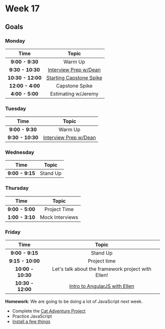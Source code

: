 # Week 17

## Goals

### Monday

| Time              | Topic                                  |
|:-----------------:|:--------------------------------------:|
| **9:00 - 9:30**  | Warm Up                                |
| **9:30 - 10:30** | [Interview Prep w/Dean](interview_practice.md)                  |
| **10:30 - 12:00** | [Starting Capstone Spike](choose-your-project.md)               |
| **12:00 - 4:00** | Capstone Spike                         |
| **4:00 - 5:00** | Estimating w/Jeremy                         |

### Tuesday

| Time             | Topic                                  |
|:----------------:|:--------------------------------------:|
| **9:00 - 9:30**  | Warm Up                               |
| **9:30 - 10:30** | [Interview Prep w/Dean](more_interview_practice.md)                |


### Wednesday
| Time              | Topic                               |
|:-----------------:|:-----------------------------------:|
| **9:00 - 9:15**   | Stand Up                            |

### Thursday

| Time             | Topic                               |
|:----------------:|:-----------------------------------:|
| **9:00 - 5:00**  | Project Time                            |
| **1:00 - 3:10**  | Mock Interviews                            |

### Friday

| Time              | Topic                                                      |
|:-----------------:|:----------------------------------------------------------:|
| **9:00 - 9:15**   | Stand Up                                                   |
| **9:15 - 10:00**  | Project time                                               |
| **10:00 - 10:30** | Let's talk about the framework project with Ellen!         |
| **10:30 - 12:00** | [Intro to AngularJS with Ellen](friday/AngularJS-intro.md) |

**Homework**: We are going to be doing a lot of JavaScript next week.
- Complete the [Cat Adventure Project](../week17/cat_adventure_homework.md)
- Practice JavaScript
- [Install a few things](../week17/installfest2.md)
